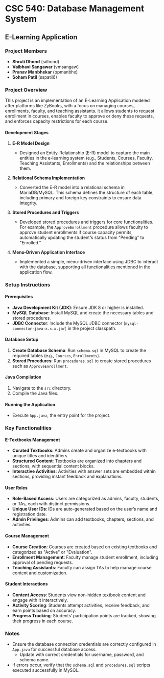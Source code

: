 # CSC 540: Database Management System  
## E-Learning Application 

### Project Members  
- **Shruti Dhond** (sdhond)  
- **Vaibhavi Sangawar** (vmsangaw)  
- **Pranav Manbhekar** (ppmanbhe)  
- **Soham Patil** (sspatil6)  

### Project Overview  
This project is an implementation of an E-Learning Application modeled after platforms like ZyBooks, with a focus on managing courses, enrollments, faculty, and teaching assistants. It allows students to request enrollment in courses, enables faculty to approve or deny these requests, and enforces capacity restrictions for each course.

#### Development Stages  
1. **E-R Model Design**  
   - Designed an Entity-Relationship (E-R) model to capture the main entities in the e-learning system (e.g., Students, Courses, Faculty, Teaching Assistants, Enrollments) and the relationships between them.

2. **Relational Schema Implementation**  
   - Converted the E-R model into a relational schema in MariaDB/MySQL. This schema defines the structure of each table, including primary and foreign key constraints to ensure data integrity.

3. **Stored Procedures and Triggers**  
   - Developed stored procedures and triggers for core functionalities. For example, the `ApproveEnrollment` procedure allows faculty to approve student enrollments if course capacity permits, automatically updating the student's status from "Pending" to "Enrolled."

4. **Menu-Driven Application Interface**  
   - Implemented a simple, menu-driven interface using JDBC to interact with the database, supporting all functionalities mentioned in the application flow.

### Setup Instructions  
#### Prerequisites  
- **Java Development Kit (JDK)**: Ensure JDK 8 or higher is installed.
- **MySQL Database**: Install MySQL and create the necessary tables and stored procedures.
- **JDBC Connector**: Include the MySQL JDBC connector (`mysql-connector-java-x.x.x.jar`) in the project classpath.

#### Database Setup  
1. **Create Database Schema**: Run `schema.sql` in MySQL to create the required tables (e.g., `Courses`, `Enrollments`).
2. **Stored Procedures**: Run `procedures.sql` to create stored procedures such as `ApproveEnrollment`.

#### Java Compilation  
1. Navigate to the `src` directory.
2. Compile the Java files.

#### Running the Application  
- Execute `App.java`, the entry point for the project.

### Key Functionalities  
#### E-Textbooks Management  
- **Curated Textbooks**: Admins create and organize e-textbooks with unique titles and identifiers.
- **Structured Content**: Textbooks are organized into chapters and sections, with sequential content blocks.
- **Interactive Activities**: Activities with answer sets are embedded within sections, providing instant feedback and explanations.

#### User Roles  
- **Role-Based Access**: Users are categorized as admins, faculty, students, or TAs, each with distinct permissions.
- **Unique User IDs**: IDs are auto-generated based on the user’s name and registration date.
- **Admin Privileges**: Admins can add textbooks, chapters, sections, and activities.

#### Course Management  
- **Course Creation**: Courses are created based on existing textbooks and categorized as "Active" or "Evaluation".
- **Enrollment Management**: Faculty manage student enrollment, including approval of pending requests.
- **Teaching Assistants**: Faculty can assign TAs to help manage course content and customization.

#### Student Interactions  
- **Content Access**: Students view non-hidden textbook content and engage with it interactively.
- **Activity Scoring**: Students attempt activities, receive feedback, and earn points based on accuracy.
- **Progress Tracking**: Students’ participation points are tracked, showing their progress in each course.

### Notes  
- Ensure the database connection credentials are correctly configured in `App.java` for successful database access.
  - Update with correct credentials for username, password, and schema name.
- If errors occur, verify that the `schema.sql` and `procedures.sql` scripts executed successfully in MySQL.
```
